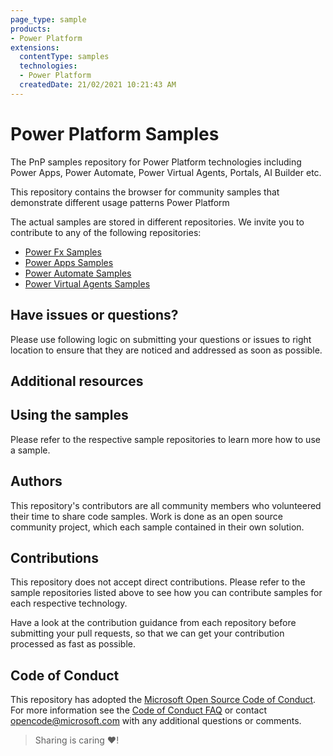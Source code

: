 ```yaml
---
page_type: sample
products:
- Power Platform
extensions:
  contentType: samples
  technologies:
  - Power Platform
  createdDate: 21/02/2021 10:21:43 AM
---
```


# Power Platform Samples
The PnP samples repository for Power Platform technologies including Power Apps, Power Automate, Power Virtual Agents, Portals, AI Builder etc.


This repository contains the browser for community samples that demonstrate different usage patterns Power Platform

The actual samples are stored in different repositories. We invite you to contribute to any of the following repositories:
- [Power Fx Samples](https://github.com/pnp/powerfx-samples)
- [Power Apps Samples](https://github.com/pnp/powerapps-samples)
- [Power Automate Samples](https://github.com/pnp/powerautomate-samples)
- [Power Virtual Agents Samples](https://github.com/pnp/powerva-samples)

## Have issues or questions?

Please use following logic on submitting your questions or issues to right location to ensure that they are noticed and addressed as soon as possible.

## Additional resources

## Using the samples
Please refer to the respective sample repositories to learn more how to use a sample.

## Authors
This repository's contributors are all community members who volunteered their time to share code samples. Work is done as an open source community project, which each sample contained in their own solution.

## Contributions

This repository does not accept direct contributions. Please refer to the sample repositories listed above to see how you can contribute samples for each respective technology.

Have a look at the contribution guidance from each repository before submitting your pull requests, so that we can get your contribution processed as fast as possible.

## Code of Conduct
This repository has adopted the [Microsoft Open Source Code of Conduct](https://opensource.microsoft.com/codeofconduct/). For more information see the [Code of Conduct FAQ](https://opensource.microsoft.com/codeofconduct/faq/) or contact [opencode@microsoft.com](mailto:opencode@microsoft.com) with any additional questions or comments.

> Sharing is caring ❤!
